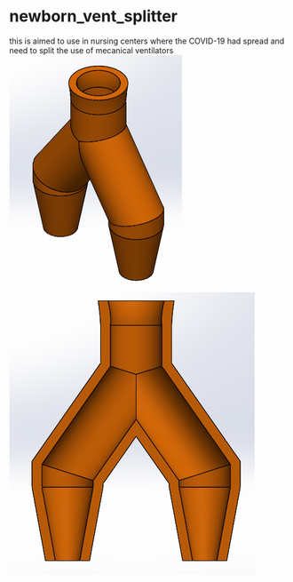 # newborn_vent_splitter
this is aimed to use in nursing centers where the COVID-19 had spread and need to split the use of mecanical ventilators
![if you can read this i messed up somewere](isometrico.png)
![if you can read this i messed up somewere](seccion.png)
